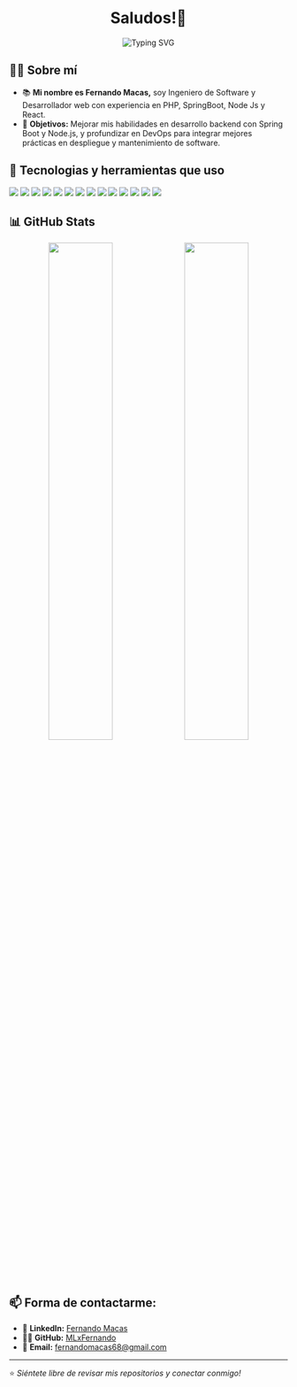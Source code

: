<h1 align="center">Saludos!👋 </h1>

<p align="center">
  <img src="https://readme-typing-svg.herokuapp.com?font=Fira+Code&pause=1000&center=true&vCenter=true&width=435&lines=Ingeniero+de+Software;Apasionado+por+el+desarrollo;Aprendiz+de+por+vida" alt="Typing SVG" />
</p>

## 👨‍💻 Sobre mí
- 📚 **Mi nombre es Fernando Macas,**  soy Ingeniero de Software y Desarrollador web con experiencia en PHP, SpringBoot, Node Js y React.
- 🎯 **Objetivos:** Mejorar mis habilidades en desarrollo backend con Spring Boot y Node.js, y profundizar en DevOps para integrar mejores prácticas en despliegue y mantenimiento de software.

## 🚀 Tecnologias y herramientas que uso
<p align="left">
  <img src="https://img.shields.io/badge/JavaScript-F7DF1E?style=for-the-badge&logo=javascript&logoColor=black" />
  <img src="https://img.shields.io/badge/TypeScript-3178C6?style=for-the-badge&logo=typescript&logoColor=white" />
  <img src="https://img.shields.io/badge/React-20232A?style=for-the-badge&logo=react&logoColor=61DAFB" />
  <img src="https://img.shields.io/badge/Next.js-000000?style=for-the-badge&logo=nextdotjs&logoColor=white" />
  <img src="https://img.shields.io/badge/Node.js-339933?style=for-the-badge&logo=nodedotjs&logoColor=white" />
  <img src="https://img.shields.io/badge/PHP-777BB4?style=for-the-badge&logo=php&logoColor=white" />
  <img src="https://img.shields.io/badge/Java-007396?style=for-the-badge&logo=java&logoColor=white" />
  <img src="https://img.shields.io/badge/Spring_Boot-6DB33F?style=for-the-badge&logo=springboot&logoColor=white" />
  <img src="https://img.shields.io/badge/PL/SQL-CC2927?style=for-the-badge&logo=oracle&logoColor=white" />
  <img src="https://img.shields.io/badge/MySQL-4479A1?style=for-the-badge&logo=mysql&logoColor=white" />
  <img src="https://img.shields.io/badge/Oracle-F80000?style=for-the-badge&logo=oracle&logoColor=white" />
  <img src="https://img.shields.io/badge/Informix-007ACC?style=for-the-badge&logo=ibm&logoColor=white" />
  <img src="https://img.shields.io/badge/Linux-FCC624?style=for-the-badge&logo=linux&logoColor=black" />
  <img src="https://img.shields.io/badge/Git-F05032?style=for-the-badge&logo=git&logoColor=white" />

</p>

## 📊 GitHub Stats
<p align="center">
  <img width="48%" src="https://github-readme-stats.vercel.app/api?username=MLxFernando&show_icons=true&theme=radical" />
  <img width="48%" src="https://github-readme-streak-stats.herokuapp.com/?user=MLxFernando&theme=radical" />
</p>

## 📫 Forma de contactarme:
- 🔗 **LinkedIn:** [Fernando Macas](https://www.linkedin.com/in/fernando-macas12)
- 🐱‍💻 **GitHub:** [MLxFernando](https://github.com/MLxFernando)
- 📩 **Email:** fernandomacas68@gmail.com

---
⭐️ *Siéntete libre de revisar mis repositorios y conectar conmigo!*
